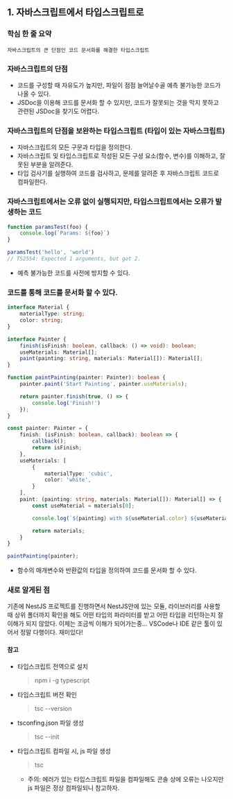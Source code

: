 ## 1. 자바스크립트에서 타입스크립트로

### 학심 한 줄 요약
    자바스크립트의 큰 단점인 코드 문서화를 해결한 타입스크립트

### 자바스크립트의 단점
- 코드를 구성할 때 자유도가 높지만, 파일이 점점 늘어날수골 예측 불가능한 코드가 나올 수 있다.
- JSDoc을 이용해 코드를 문서화 할 수 있지만, 코드가 잘못되는 것을 막지 못하고 관련된 JSDoc을 찾기도 어렵다.

### 자바스크립트의 단점을 보완하는 타입스크립트 (타입이 있는 자바스크립트)
- 자바스크립트의 모든 구문과 타입을 정의한다.
- 자바스크립트 및 타입스크립트로 작성된 모든 구셩 요소(함수, 변수)를 이해하고, 잘못된 부분을 알려준다.
- 타입 검사기를 실행하여 코드를 검사하고, 문제를 알려준 후 자바스크립트 코드로 컴파일한다.

### 자바스크립트에서는 오류 없이 실행되지만, 타입스크립트에서는 오류가 발생하는 코드
```typescript
function paramsTest(foo) {
    console.log(`Params: ${foo}`)
}

paramsTest('hello', 'world')
// TS2554: Expected 1 arguments, but got 2.
```

- 예측 불가능한 코드를 사전에 방지할 수 있다.

### 코드를 통해 코드를 문서화 할 수 있다.
```typescript
interface Material {
    materialType: string;
    color: string;
}

interface Painter {
    finish(isFinish: boolean, callback: () => void): boolean;
    useMaterials: Material[];
    paint(painting: string, materials: Material[]): Material[];
}

function paintPainting(painter: Painter): boolean {
    painter.paint('Start Painting', painter.useMaterials);

    return painter.finish(true, () => {
        console.log('Finish!')
    });
}

const painter: Painter = {
    finish: (isFinish: boolean, callback): boolean => {
        callback();
        return isFinish;
    },
    useMaterials: [
        {
            materialType: 'cubic',
            color: 'white',
        }
    ],
    paint: (painting: string, materials: Material[]): Material[] => {
        const useMaterial = materials[0];

        console.log(`${painting} with ${useMaterial.color} ${useMaterial.materialType}`);

        return materials;
    }
}

paintPainting(painter);
```

- 함수의 매개변수와 반환값의 타입을 정의하여 코드를 문서화 할 수 있다.

### 새로 알게된 점
기존에 NestJS 프로젝트를 진행하면서 NestJS안에 있는 모듈, 라이브러리를 사용할 때 상위 폴더까지 확인을 해도 어떤 타입의 파라미터를 받고 어떤 타입을 리턴하는지 잘 이해가 되지 않았다.
이제는 조금씩 이해가 되어가는중... VSCode나 IDE 같은 툴이 있어서 정말 다행이다. 재미있다!

#### 참고
- 타입스크립트 전역으로 설치
    > npm i -g typescript

- 타입스크립트 버전 확인
    > tsc --version

- tsconfing.json 파일 생성
    > tsc --init
    
- 타입스크립트 컴파일 시, js 파일 생성
    > tsc

    * 주의: 에러가 있는 타입스크립트 파일을 컴파일해도 콘솔 상에 오류는 나오지만 js 파일은 정상 컴파일되니 참고하자.